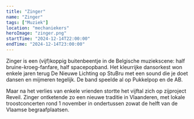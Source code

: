 ```yaml
---
title: "Zinger"
name: "Zinger"
tags: ["Muziek"]
location: "mechaniekers"
heroImage: "zinger.png"
startTime: "2024-12-14T22:00:00"
endTime: "2024-12-14T23:00:00"
---
```


Zinger is een (vijf)koppig buitenbeentje in de Belgische muziekscene: half bruine-kroeg-fanfare, half spacepopband. Het kleurrijke dansorkest won enkele jaren terug De Nieuwe Lichting op StuBru met een sound die je doet dansen en mijmeren tegelijk. De band speelde al op Pukkelpop en de AB.

Maar na het verlies van enkele vrienden stortte het vijftal zich op zijproject Reveil. Zinger ontketende zo een nieuwe traditie in Vlaanderen, met lokale troostconcerten rond 1 november in ondertussen zowat de helft van de Vlaamse begraafplaatsen.
